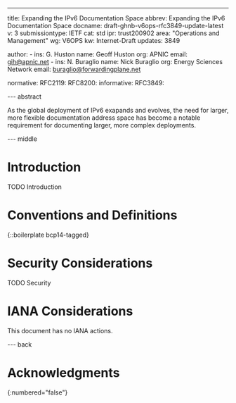 ---
title: Expanding the IPv6 Documentation Space
abbrev: Expanding the IPv6 Documentation Space
docname: draft-ghnb-v6ops-rfc3849-update-latest
v: 3
submissiontype: IETF
cat: std
ipr: trust200902
area: "Operations and Management"
wg: V6OPS
kw: Internet-Draft
updates: 3849

author:
      -
        ins: G. Huston
        name: Geoff Huston
        org: APNIC
        email: gih@apnic.net
      -
        ins: N. Buraglio
        name: Nick Buraglio
        org: Energy Sciences Network
        email: buraglio@forwardingplane.net



normative:
  RFC2119:
  RFC8200:
informative:
  RFC3849:


--- abstract

As the global deployment of IPv6 exapands and evolves, the need for larger, more flexible documentation address space has become a notable requirement for documenting larger, more complex deployments.


--- middle

# Introduction

TODO Introduction


# Conventions and Definitions

{::boilerplate bcp14-tagged}


# Security Considerations

TODO Security


# IANA Considerations

This document has no IANA actions.


--- back

# Acknowledgments
{:numbered="false"}
